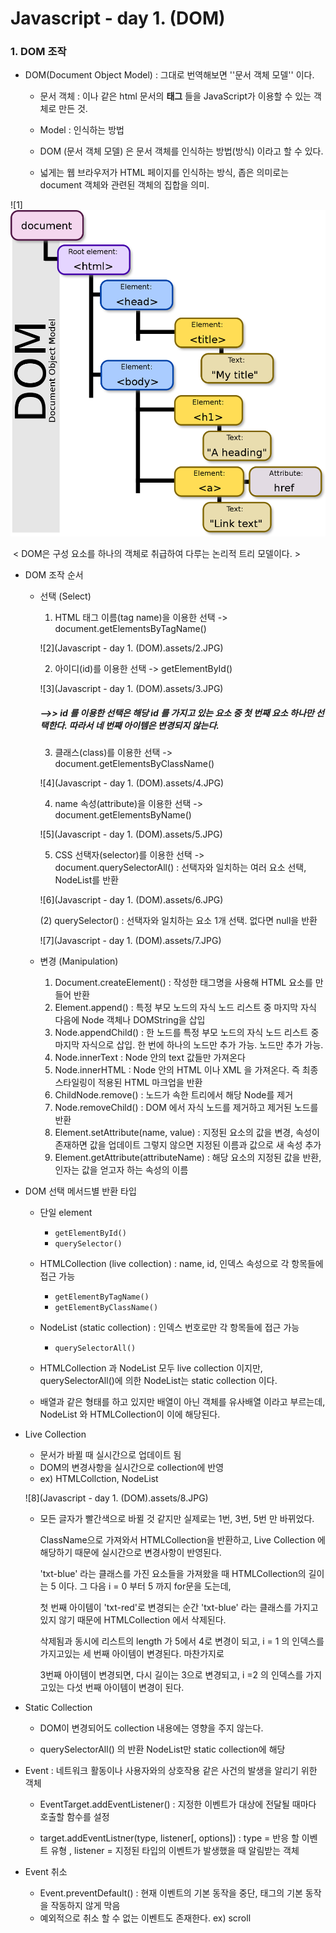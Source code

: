 # Javascript - day 1. (DOM)

### 1. DOM 조작

- DOM(Document Object Model) : 그대로 번역해보면 ''문서 객체 모델'' 이다.

  - 문서 객체 : <html> 이나 <body> 같은 html 문서의 **태그** 들을 JavaScript가 이용할 수 있는 객체로 만든 것.

  - Model : 인식하는 방법
  - DOM (문서 객체 모델) 은 문서 객체를 인식하는 방법(방식) 이라고 할 수 있다. 
  - 넓게는 웹 브라우저가 HTML 페이지를 인식하는 방식, 좁은 의미로는 document 객체와 관련된 객체의 집합을 의미.

![1]<img src="Javascript - day 1. (DOM).assets/1.png">



​																	< DOM은 구성 요소를 하나의 객체로 취급하여 다루는 논리적 트리 모델이다. >



- DOM 조작 순서

  - 선택 (Select)

    1.  HTML 태그 이름(tag name)을 이용한 선택 -> document.getElementsByTagName(<tag name>)

       ![2](Javascript - day 1. (DOM).assets/2.JPG)

       

    2.  아이디(id)를 이용한 선택 -> getElementById(<id name>)

       ![3](Javascript - day 1. (DOM).assets/3.JPG)

       

       ##### -->> id 를 이용한 선택은 해당 id 를 가지고 있는 요소 중 첫 번째 요소 하나만 선택한다. 따라서 네 번째 아이템은 변경되지 않는다.

       

    3.  클래스(class)를 이용한 선택 -> document.getElementsByClassName(<class name>)

       ![4](Javascript - day 1. (DOM).assets/4.JPG)

       

    4.  name 속성(attribute)을 이용한 선택 -> document.getElementsByName(<name>)

       ![5](Javascript - day 1. (DOM).assets/5.JPG)

       

    5.   CSS 선택자(selector)를 이용한 선택 -> document.querySelectorAll(<selector>) : 선택자와 일치하는 여러 요소 선택, NodeList를 반환

       ![6](Javascript - day 1. (DOM).assets/6.JPG)

       (2) querySelector(<selector>) : 선택자와 일치하는 요소 1개 선택. 없다면 null을 반환

       ![7](Javascript - day 1. (DOM).assets/7.JPG)

       

  - 변경 (Manipulation)
  
    1. Document.createElement() : 작성한 태그명을 사용해 HTML 요소를 만들어 반환
    2. Element.append() : 특정 부모 노드의 자식 노드 리스트 중 마지막 자식 다음에 Node 객체나 DOMString을 삽입
    3. Node.appendChild() : 한 노드를 특정 부모 노드의 자식 노드 리스트 중 마지막 자식으로 삽입. 한 번에 하나의 노드만 추가 가능. 노드만 추가 가능.
    4. Node.innerText : Node 안의 text 값들만 가져온다
    5. Node.innerHTML : Node 안의 HTML 이나 XML 을 가져온다. 즉 최종 스타일링이 적용된 HTML 마크업을 반환
    6. ChildNode.remove() : 노드가 속한 트리에서 해당 Node를 제거
    7. Node.removeChild() : DOM 에서 자식 노드를 제거하고 제거된 노드를 반환
    8. Element.setAttribute(name, value) : 지정된 요소의 값을 변경, 속성이 존재하면 값을 업데이트 그렇지 않으면 지정된 이름과 값으로 새 속성 추가
    9. Element.getAttribute(attributeName) : 해당 요소의 지정된 값을 반환, 인자는 값을 얻고자 하는 속성의 이름
  
- DOM 선택 메서드별 반환 타입

  - 단일 element 
    - `getElementById()`
    - `querySelector()`

  - HTMLCollection (live collection)  :  name, id, 인덱스 속성으로 각 항목들에 접근 가능
    - `getElementByTagName()`
    - `getElementByClassName()`
    
  - NodeList (static collection)  :  인덱스 번호로만 각 항목들에 접근 가능
    - `querySelectorAll()`

  - HTMLCollection 과 NodeList 모두 live collection 이지만, querySelectorAll()에 의한 NodeList는 static collection 이다.

  - 배열과 같은 형태를 하고 있지만 배열이 아닌 객체를 유사배열 이라고 부르는데, NodeList 와 HTMLCollection이 이에 해당된다.

    

- Live Collection

  - 문서가 바뀔 때 실시간으로 업데이트 됨
  - DOM의 변경사항을 실시간으로  collection에 반영
  - ex) HTMLCollction, NodeList

  ![8](Javascript - day 1. (DOM).assets/8.JPG)

  - 모든 글자가 빨간색으로 바뀔 것 같지만 실제로는 1번, 3번, 5번 만 바뀌었다. 

    ClassName으로 가져와서 HTMLCollection을 반환하고, Live Collection 에 해당하기 때문에 실시간으로 변경사항이 반영된다.

    'txt-blue' 라는 클래스를 가진 요소들을 가져왔을 때 HTMLCollection의 길이는 5 이다. 그 다음 i = 0 부터 5 까지 for문을 도는데,

    첫 번째 아이템이 'txt-red'로 변경되는 순간 'txt-blue' 라는 클래스를 가지고 있지 않기 때문에 HTMLCollection 에서 삭제된다.

    삭제됨과 동시에 리스트의 length 가 5에서 4로 변경이 되고, i = 1 의 인덱스를 가지고있는 세 번째 아이템이 변경된다. 마찬가지로

    3번째 아이템이 변경되면, 다시 길이는 3으로 변경되고, i =2 의 인덱스를 가지고있는 다섯 번째 아이템이 변경이 된다.

    

- Static Collection

  - DOM이 변경되어도 collection 내용에는 영향을 주지 않는다.

  - querySelectorAll() 의 반환 NodeList만 static collection에 해당

    

- Event : 네트워크 활동이나 사용자와의 상호작용 같은 사건의 발생을 알리기 위한 객체

  - EventTarget.addEventListener() : 지정한 이벤트가 대상에 전달될 때마다 호출할 함수를 설정

  - target.addEventListner(type, listener[, options]) : type = 반응 할 이벤트 유형 , listener = 지정된 타입의 이벤트가 발생했을 때 알림받는 객체

    

- Event 취소

  - Event.preventDefault() : 현재 이벤트의 기본 동작을 중단, 태그의 기본 동작을 작동하지 않게 막음
  - 예외적으로 취소 할 수 없는 이벤트도 존재한다. ex) scroll 



